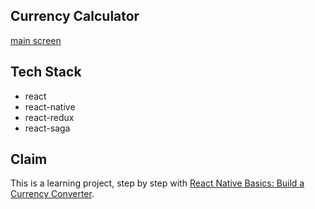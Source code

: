 ## Currency Calculator

[main screen](https://www.notion.so/Redux-Basic-09640dc6cebe46db8208e74948897718#1d76ea7e478d4e8cb3595d023b864b9e)

## Tech Stack
- react
- react-native
- react-redux
- react-saga

## Claim
This is a learning project, step by step with [React Native Basics: Build a Currency Converter](http://learn.handlebarlabs.com/courses/175915/lectures/2643137).
